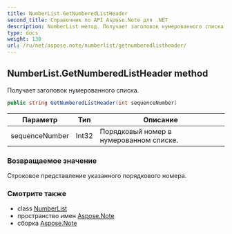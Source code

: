 ```yaml
---
title: NumberList.GetNumberedListHeader
second_title: Справочник по API Aspose.Note для .NET
description: NumberList метод. Получает заголовок нумерованного списка.
type: docs
weight: 130
url: /ru/net/aspose.note/numberlist/getnumberedlistheader/
---
```

## NumberList.GetNumberedListHeader method

Получает заголовок нумерованного списка.

```csharp
public string GetNumberedListHeader(int sequenceNumber)
```

| Параметр | Тип | Описание |
| --- | --- | --- |
| sequenceNumber | Int32 | Порядковый номер в нумерованном списке. |

### Возвращаемое значение

Строковое представление указанного порядкового номера.

### Смотрите также

* class [NumberList](../)
* пространство имен [Aspose.Note](../../numberlist/)
* сборка [Aspose.Note](../../../)


